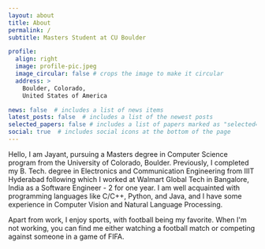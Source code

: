 ```yaml
---
layout: about
title: About
permalink: /
subtitle: Masters Student at CU Boulder

profile:
  align: right
  image: profile-pic.jpeg
  image_circular: false # crops the image to make it circular
  address: >
    Boulder, Colorado, 
    United States of America

news: false  # includes a list of news items
latest_posts: false  # includes a list of the newest posts
selected_papers: false # includes a list of papers marked as "selected={true}"
social: true  # includes social icons at the bottom of the page
---
```


Hello, I am Jayant, pursuing a Masters degree in Computer Science program from the University of Colorado, Boulder. Previously, I completed my  B. Tech. degree in Electronics and Communication Engineering from IIIT Hyderabad following which I worked at Walmart Global Tech in Bangalore, India as a Software Engineer - 2 for one year. I am well acquainted with programming languages like C/C++, Python, and Java, and I have some experience in Computer Vision and Natural Language Processing.

Apart from work, I enjoy sports, with football being my favorite. When I'm not working, you can find me either watching a football match or competing against someone in a game of FIFA.


